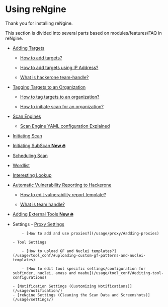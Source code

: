 # Using reNgine

Thank you for installing reNgine.

This section is divided into several parts based on modules/features/FAQ in reNgine.

- [Adding Targets](/usage/targets)

    - [How to add targets?](/usage/targets/#adding-individual-targets)

    - [How to add targets using IP Address?](/usage/targets/#resolve-domains-from-ip-or-cidrs)

    - [What is hackerone team-handle?](/usage/targets/#what-is-team-handle)

- [Tagging Targets to an Organization](/usage/organization)

    - [How to tag targets to an organization?](/usage/organization/#adding-organization)

    - [How to initiate scan for an organization?](/usage/organization/#initiating-scan-on-organization)

- [Scan Engines](/usage/scan_engine)

    - [Scan Engine YAML configuration Explained](/usage/scan_engine/#detailed-guide-on-configuring-scan-engines)

- [Initiating Scan](/usage/scan_target/#quick-scan)

- [Initiating SubScan <strong>New 🔥</strong>](/usage/subscan)

- [Scheduling Scan](/usage/scan_target/#schedule-scan)

- [Wordlist](/usage/wordlist/#adding-new-wordlist)

- [Interesting Lookup](/usage/interesting/)

- [Automatic Vulnerability Reporting to Hackerone](/usage/hackerone/)

    - [How to edit vulnerability report template?](/usage/hackerone/#vulnerability-report-template)

    - [What is team handle?](/usage/hackerone/#what-is-team_handle)

- [Adding External Tools <strong>New 🔥</strong>](/usage/external-tool)

- Settings
      - [Proxy Settings](/usage/proxy/)

          - [How to add and use proxies?](/usage/proxy/#adding-proxies)

      - Tool Settings

          - [How to upload GF and Nuclei templates?](/usage/tool_conf/#uploading-custom-gf-patterns-and-nuclei-templates)

          - [How to edit tool specific settings/configuration for subfinder, nuclei, amass and naabu](/usage/tool_conf/#editing-tool-configurations)

      - [Notification Settings (Customizing Notifications)](/usage/notification/)
      - [reNgine Settings (Cleaning the Scan Data and Screenshots)](/usage/settings/)
